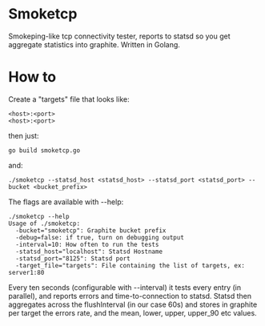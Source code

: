 # Smoketcp

Smokeping-like tcp connectivity tester, reports to statsd so you get aggregate statistics into graphite.
Written in Golang.


# How to
Create a "targets" file that looks like:
```
<host>:<port>
<host>:<port>
```

then just:
```
go build smoketcp.go
```

and:
```
./smoketcp --statsd_host <statsd_host> --statsd_port <statsd_port> --bucket <bucket_prefix>
```

The flags are available with --help:
```
./smoketcp --help
Usage of ./smoketcp:
  -bucket="smoketcp": Graphite bucket prefix
  -debug=false: if true, turn on debugging output
  -interval=10: How often to run the tests
  -statsd_host="localhost": Statsd Hostname
  -statsd_port="8125": Statsd port
  -target_file="targets": File containing the list of targets, ex: server1:80
```

Every ten seconds (configurable with --interval) it tests every entry (in parallel), and reports errors and time-to-connection to statsd.
Statsd then aggregates across the flushInterval (in our case 60s) and stores in graphite per target the errors rate,
and the mean, lower, upper, upper_90 etc values.
